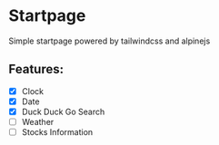 # Startpage 

Simple startpage powered by tailwindcss and alpinejs


## Features:

- [x] Clock
- [x] Date
- [x] Duck Duck Go Search
- [ ] Weather
- [ ] Stocks Information
